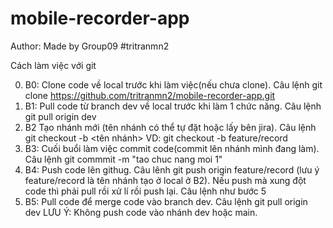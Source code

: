 # mobile-recorder-app

Author: Made by Group09
#tritranmn2



Cách làm việc với git

0. B0: Clone code về local trước khi làm việc(nếu chưa clone). Câu lệnh git clone https://github.com/tritranmn2/mobile-recorder-app.git
1. B1: Pull code từ branch dev về local trước khi làm 1 chức năng. Câu lệnh git pull origin dev
2. B2 Tạo nhánh mới (tên nhánh có thể tự đặt hoặc lấy bên jira). Câu lệnh git checkout -b <tên nhánh>
    VD: git checkout -b feature/record
3. B3: Cuối buổi làm việc commit code(commit lên nhánh mình đang làm). Câu lệnh git commmit -m "tao chuc nang moi 1"
4. B4: Push code lên githug. Câu lênh git push origin feature/record (lưu ý feature/record là tên nhánh tạo ở local ở B2).
Nếu push mà xung đột code thì phải pull rồi xử lí rồi push lại. Câu lệnh như bước 5
5. B5: Pull code để merge code vào branch dev. Câu lệnh git pull origin dev 
LƯU Ý: 
        Không push code vào nhánh dev hoặc main.
